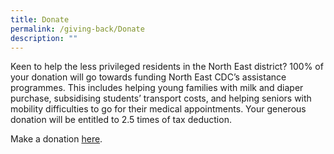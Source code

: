 ```yaml
---
title: Donate
permalink: /giving-back/Donate
description: ""
---
```

Keen to help the less privileged residents in the North East district? 100% of your donation will go towards funding North East CDC’s assistance programmes. This includes helping young families with milk and diaper purchase, subsidising students’ transport costs, and helping seniors with mobility difficulties to go for their medical appointments. Your generous donation will be entitled to 2.5 times of tax deduction.

Make a donation [here](https://give.asia/charity/north-east-community-development-council).